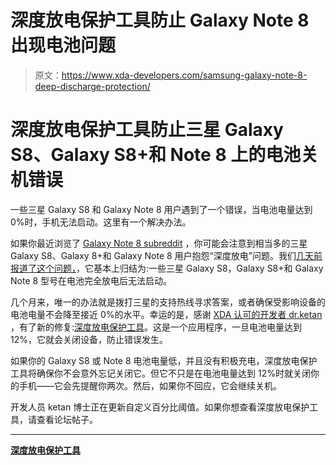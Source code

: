 # 深度放电保护工具防止 Galaxy Note 8 出现电池问题

> 原文：<https://www.xda-developers.com/samsung-galaxy-note-8-deep-discharge-protection/>

# 深度放电保护工具防止三星 Galaxy S8、Galaxy S8+和 Note 8 上的电池关机错误

一些三星 Galaxy S8 和 Galaxy Note 8 用户遇到了一个错误，当电池电量达到 0%时，手机无法启动。这里有一个解决办法。

如果你最近浏览了 [Galaxy Note 8 subreddit](https://www.reddit.com/r/GalaxyNote8/) ，你可能会注意到相当多的三星 Galaxy S8、Galaxy 8+和 Galaxy Note 8 用户抱怨“深度放电”问题。我们[几天前报道了这个问题，](https://www.xda-developers.com/samsung-galaxy-note-8-galaxy-s8-battery-issues/)，它基本上归结为:一些三星 Galaxy S8，Galaxy S8+和 Galaxy Note 8 型号在电池完全放电后无法启动。

几个月来，唯一的办法就是拨打三星的支持热线寻求答案，或者确保受影响设备的电池电量不会降至接近 0%的水平。幸运的是，感谢 [XDA 认可的开发者 dr.ketan](https://forum.xda-developers.com/member.php?u=3931450) ，有了新的修复:[深度放电保护工具](https://forum.xda-developers.com/galaxy-note-8/themes/g95-deep-discharge-protection-t3731103)。这是一个应用程序，一旦电池电量达到 12%，它就会关闭设备，防止错误发生。

如果你的 Galaxy S8 或 Note 8 电池电量低，并且没有积极充电，深度放电保护工具将确保你不会意外忘记关闭它。但它不只是在电池电量达到 12%时就关闭你的手机——它会先提醒你两次。然后，如果你不回应，它会继续关机。

开发人员 ketan 博士正在更新自定义百分比阈值。如果你想查看深度放电保护工具，请查看论坛帖子。

* * *

[**深度放电保护工具**](https://forum.xda-developers.com/galaxy-note-8/themes/g95-deep-discharge-protection-t3731103)